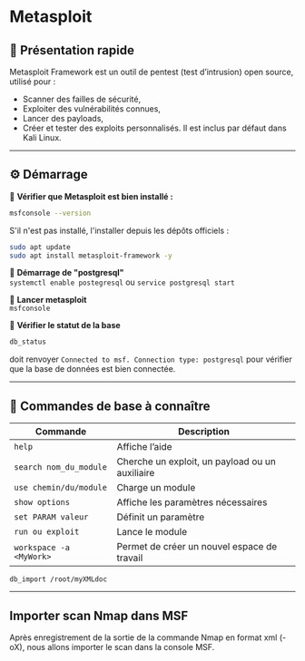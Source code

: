 # Metasploit

## 🧰 Présentation rapide

Metasploit Framework est un outil de pentest (test d’intrusion) open source, utilisé pour :
* Scanner des failles de sécurité,
* Exploiter des vulnérabilités connues,
* Lancer des payloads,
* Créer et tester des exploits personnalisés.
Il est inclus par défaut dans Kali Linux.

---

## ⚙️ Démarrage  
📌 **Vérifier que Metasploit est bien installé :**
```bash
msfconsole --version
```
S'il n'est pas installé, l'installer depuis les dépôts officiels :  
```bash
sudo apt update
sudo apt install metasploit-framework -y
```

📌 **Démarrage de "postgresql"**  
`systemctl enable postegresql` ou `service postgresql start`  

  
📌 **Lancer metasploit**  
``msfconsole``  

📌 **Vérifier le statut de la base**  
```bash
db_status
``` 
doit renvoyer `Connected to msf. Connection type: postgresql` pour vérifier que la base de données est bien connectée.  

---

## 🧭 Commandes de base à connaître
| Commande                  | Description                                     |
| ------------------------- | ----------------------------------------------- |
| ``help``                  | Affiche l’aide                                  |
| ``search nom_du_module``  | Cherche un exploit, un payload ou un auxiliaire |
| ``use chemin/du/module``  | Charge un module                                |
| ``show options``          | Affiche les paramètres nécessaires              |
| ``set PARAM valeur``      | Définit un paramètre                            |
| ``run ou exploit``        | Lance le module                                 |
| ``workspace -a <MyWork>`` | Permet de créer un nouvel espace de travail     |


``db_import /root/myXMLdoc``  

---







## Importer scan Nmap dans MSF

Après enregistrement de la sortie de la commande Nmap en format xml (-oX), nous allons importer le scan dans la console MSF.  




